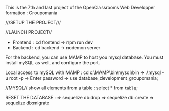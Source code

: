 This is the 7th and last project of the OpenClassrooms Web Developper formation : Groupomania

///SETUP THE PROJECT///



//LAUNCH PROJECT//
- Frontend : cd frontend -> npm run dev
- Backend : cd backend -> nodemon server

For the backend, you can use MAMP to host you mysql database. You must install mySQL as well, and configure the port. 

Local access to mySQL with MAMP : cd c:\MAMP\bin\mysql\bin -> .\mysql -u root -p -> Enter password -> use database_development_groupomania;

//MYSQL//
show all elements from a table : select * from `table`;



RESET THE DATABASE : 
=> sequelize db:drop
=> sequelize db:create 
=> sequelize db:migrate